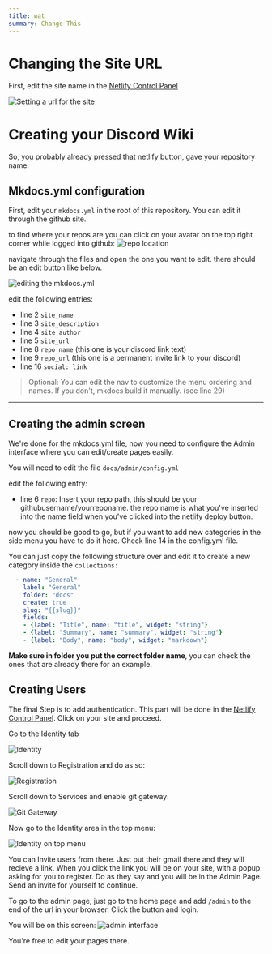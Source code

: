 ```yaml
---
title: wat
summary: Change This
---
```

# Changing the Site URL

First, edit the site name in the [Netlify Control Panel]()

![Setting a url for the site](https://i.imgur.com/dweJGw3.png)

# Creating your Discord Wiki

So, you probably already pressed that netlify button, gave your repository name.

## Mkdocs.yml configuration

First, edit your `mkdocs.yml` in the root of this repository.
You can edit it through the github site.

to find where your repos are you can click on your avatar on the top right corner while logged into github:
![repo location](https://i.imgur.com/POrxqb0.png)

navigate through the files and open the one you want to edit. there should be an edit button like below.

![editing the mkdocs.yml](https://i.imgur.com/7rvAiao.png)

edit the following entries:

- line 2 `site_name`
- line 3 `site_description`
- line 4 `site_author`
- line 5 `site_url`
- line 8 `repo_name` (this one is your discord link text)
- line 9 `repo_url` (this one is a permanent invite link to your discord)
- line 16 `social: link`

> Optional: You can edit the nav to customize the menu ordering and names. If you don't, mkdocs build it manually. (see line 29)

---

## Creating the admin screen

We're done for the mkdocs.yml file, now you need to configure the Admin interface where you can edit/create pages easily.

You will need to edit the file `docs/admin/config.yml`

edit the following entry:
- line 6 `repo`: Insert your repo path, this should be your githubusername/yourreponame. the repo name is what you've inserted into the name field when you've clicked into the netlify deploy button.

now you should be good to go, but if you want to add new categories in the side menu you have to do it here.
Check line 14 in the config.yml file.

You can just copy the following structure over and edit it to create a new category inside the `collections:`

```yml
  - name: "General"
    label: "General"
    folder: "docs"
    create: true
    slug: "{{slug}}"
    fields:
    - {label: "Title", name: "title", widget: "string"}
    - {label: "Summary", name: "summary", widget: "string"}
    - {label: "Body", name: "body", widget: "markdown"}
```

**Make sure in folder you put the correct folder name**, you can check the ones that are already there for an example.

## Creating Users

The final Step is to add authentication. This part will be done in the [Netlify Control Panel](https://app.netlify.com/).
Click on your site and proceed.

Go to the Identity tab

![Identity](https://i.imgur.com/E5anoSO.png)

Scroll down to Registration and do as so:

![Registration](https://i.imgur.com/Gv51pCU.png)

Scroll down to Services and enable git gateway:

![Git Gateway](https://i.imgur.com/GuyPQF0.png)

Now go to the Identity area in the top menu:

![Identity on top menu](https://i.imgur.com/6NxRNgl.png)

You can Invite users from there. Just put their gmail there and they will recieve a link. When you click the link you will be on your site, with a popup asking for you to register. Do as they say and you will be in the Admin Page.  Send an invite for yourself to continue.

To go to the admin page, just go to the home page and add `/admin` to the end of the url in your browser. Click the button and login.

You will be on this screen:
![admin interface](https://i.imgur.com/ejLt2uB.png)

You're free to edit your pages there.
